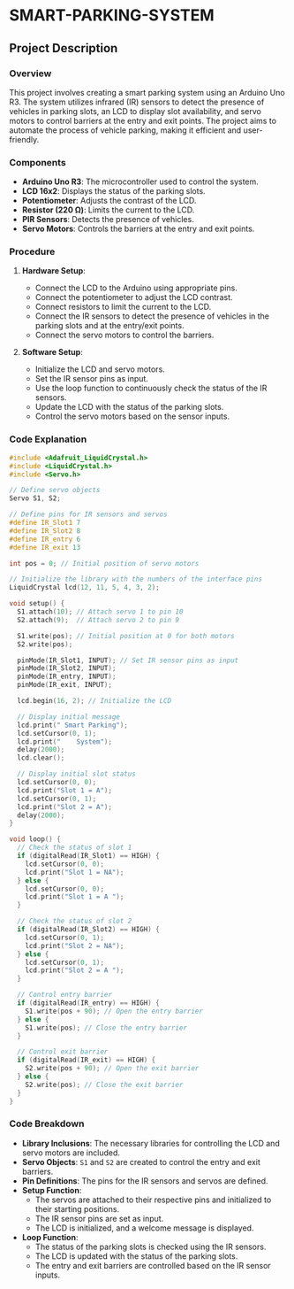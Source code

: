 # SMART-PARKING-SYSTEM
## Project Description

### Overview
This project involves creating a smart parking system using an Arduino Uno R3. The system utilizes infrared (IR) sensors to detect the presence of vehicles in parking slots, an LCD to display slot availability, and servo motors to control barriers at the entry and exit points. The project aims to automate the process of vehicle parking, making it efficient and user-friendly.

### Components
- **Arduino Uno R3**: The microcontroller used to control the system.
- **LCD 16x2**: Displays the status of the parking slots.
- **Potentiometer**: Adjusts the contrast of the LCD.
- **Resistor (220 Ω)**: Limits the current to the LCD.
- **PIR Sensors**: Detects the presence of vehicles.
- **Servo Motors**: Controls the barriers at the entry and exit points.

### Procedure
1. **Hardware Setup**:
    - Connect the LCD to the Arduino using appropriate pins.
    - Connect the potentiometer to adjust the LCD contrast.
    - Connect resistors to limit the current to the LCD.
    - Connect the IR sensors to detect the presence of vehicles in the parking slots and at the entry/exit points.
    - Connect the servo motors to control the barriers.

2. **Software Setup**:
    - Initialize the LCD and servo motors.
    - Set the IR sensor pins as input.
    - Use the loop function to continuously check the status of the IR sensors.
    - Update the LCD with the status of the parking slots.
    - Control the servo motors based on the sensor inputs.

### Code Explanation

```cpp
#include <Adafruit_LiquidCrystal.h>
#include <LiquidCrystal.h>
#include <Servo.h>

// Define servo objects
Servo S1, S2;

// Define pins for IR sensors and servos
#define IR_Slot1 7
#define IR_Slot2 8
#define IR_entry 6
#define IR_exit 13

int pos = 0; // Initial position of servo motors

// Initialize the library with the numbers of the interface pins
LiquidCrystal lcd(12, 11, 5, 4, 3, 2);

void setup() {
  S1.attach(10); // Attach servo 1 to pin 10
  S2.attach(9);  // Attach servo 2 to pin 9

  S1.write(pos); // Initial position at 0 for both motors
  S2.write(pos);

  pinMode(IR_Slot1, INPUT); // Set IR sensor pins as input
  pinMode(IR_Slot2, INPUT); 
  pinMode(IR_entry, INPUT);
  pinMode(IR_exit, INPUT);

  lcd.begin(16, 2); // Initialize the LCD

  // Display initial message
  lcd.print(" Smart Parking");
  lcd.setCursor(0, 1);
  lcd.print("    System");
  delay(2000);
  lcd.clear();

  // Display initial slot status
  lcd.setCursor(0, 0);
  lcd.print("Slot 1 = A"); 
  lcd.setCursor(0, 1);
  lcd.print("Slot 2 = A");
  delay(2000);
}

void loop() {
  // Check the status of slot 1
  if (digitalRead(IR_Slot1) == HIGH) {
    lcd.setCursor(0, 0);
    lcd.print("Slot 1 = NA");
  } else {
    lcd.setCursor(0, 0);
    lcd.print("Slot 1 = A ");
  }

  // Check the status of slot 2
  if (digitalRead(IR_Slot2) == HIGH) {
    lcd.setCursor(0, 1);
    lcd.print("Slot 2 = NA");
  } else {
    lcd.setCursor(0, 1);
    lcd.print("Slot 2 = A ");
  }

  // Control entry barrier
  if (digitalRead(IR_entry) == HIGH) {
    S1.write(pos + 90); // Open the entry barrier
  } else {
    S1.write(pos); // Close the entry barrier
  }

  // Control exit barrier
  if (digitalRead(IR_exit) == HIGH) {
    S2.write(pos + 90); // Open the exit barrier
  } else {
    S2.write(pos); // Close the exit barrier
  }
}
```

### Code Breakdown
- **Library Inclusions**: The necessary libraries for controlling the LCD and servo motors are included.
- **Servo Objects**: `S1` and `S2` are created to control the entry and exit barriers.
- **Pin Definitions**: The pins for the IR sensors and servos are defined.
- **Setup Function**:
  - The servos are attached to their respective pins and initialized to their starting positions.
  - The IR sensor pins are set as input.
  - The LCD is initialized, and a welcome message is displayed.
- **Loop Function**:
  - The status of the parking slots is checked using the IR sensors.
  - The LCD is updated with the status of the parking slots.
  - The entry and exit barriers are controlled based on the IR sensor inputs.

